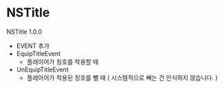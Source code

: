 # NSTitle

NSTitle 1.0.0

+ EVENT 추가
+ EquipTitleEvent
    - 플레이어가 칭호를 착용할 때
+ UnEquipTitleEvent
    - 플레아어가 착용된 칭호를 뺄 때 ( 시스템적으로 빼는 건 인식하지 않습니다. )
